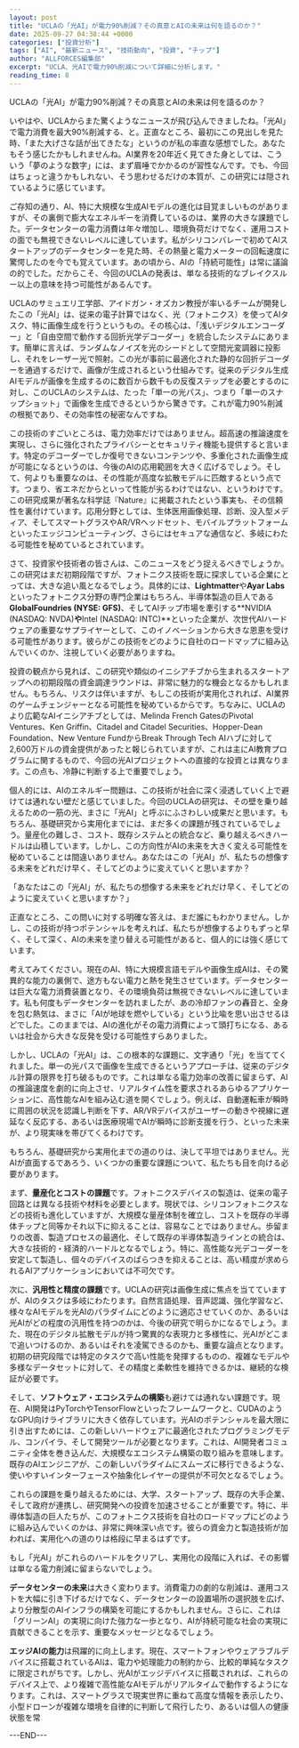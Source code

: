 ```yaml
---
layout: post
title: "UCLAの「光AI」が電力90%削減？その真意とAIの未来は何を語るのか？"
date: 2025-09-27 04:38:44 +0000
categories: ["投資分析"]
tags: ["AI", "最新ニュース", "技術動向", "投資", "チップ"]
author: "ALLFORCES編集部"
excerpt: "UCLA、光AIで電力90%削減について詳細に分析します。"
reading_time: 8
---
```


UCLAの「光AI」が電力90%削減？その真意とAIの未来は何を語るのか？

いやはや、UCLAからまた驚くようなニュースが飛び込んできましたね。「光AI」で電力消費を最大90%削減する、と。正直なところ、最初にこの見出しを見た時、「また大げさな話が出てきたな」というのが私の率直な感想でした。あなたもそう感じたかもしれませんね。AI業界を20年近く見てきた身としては、こういう「夢のような数字」には、まず眉唾でかかるのが習性なんです。でも、今回はちょっと違うかもしれない、そう思わせるだけの本質が、この研究には隠されているように感じています。

ご存知の通り、AI、特に大規模な生成AIモデルの進化は目覚ましいものがありますが、その裏側で膨大なエネルギーを消費しているのは、業界の大きな課題でした。データセンターの電力消費は年々増加し、環境負荷だけでなく、運用コストの面でも無視できないレベルに達しています。私がシリコンバレーで初めてAIスタートアップのデータセンターを見た時、その熱量と電力メーターの回転速度に驚愕したのを今でも覚えています。あの頃から、AIの「持続可能性」は常に議論の的でした。だからこそ、今回のUCLAの発表は、単なる技術的なブレイクスルー以上の意味を持つ可能性があるんです。

UCLAのサミュエリ工学部、アイドガン・オズカン教授が率いるチームが開発したこの「光AI」は、従来の電子計算ではなく、光（フォトニクス）を使ってAIタスク、特に画像生成を行うというもの。その核心は、「浅いデジタルエンコーダー」と「自由空間で動作する回折光学デコーダー」を統合したシステムにあります。簡単に言えば、ランダムなノイズを光のシードとして空間光変調器に投影し、それをレーザー光で照射。この光が事前に最適化された静的な回折デコーダーを通過するだけで、画像が生成されるという仕組みです。従来のデジタル生成AIモデルが画像を生成するのに数百から数千もの反復ステップを必要とするのに対し、このUCLAのシステムは、たった「単一の光パス」、つまり「単一のスナップショット」で画像を生成できるというから驚きです。これが電力90%削減の根拠であり、その効率性の秘密なんですね。

この技術のすごいところは、電力効率だけではありません。超高速の推論速度を実現し、さらに強化されたプライバシーとセキュリティ機能も提供すると言います。特定のデコーダーでしか復号できないコンテンツや、多重化された画像生成が可能になるというのは、今後のAIの応用範囲を大きく広げるでしょう。そして、何よりも重要なのは、その性能が高度な拡散モデルに匹敵するという点です。つまり、省エネだからといって性能が劣るわけではない、というわけです。この研究成果が著名な科学誌『Nature』に掲載されたという事実も、その信頼性を裏付けています。応用分野としては、生体医用画像処理、診断、没入型メディア、そしてスマートグラスやAR/VRヘッドセット、モバイルプラットフォームといったエッジコンピューティング、さらにはセキュアな通信など、多岐にわたる可能性を秘めているとされています。

さて、投資家や技術者の皆さんは、このニュースをどう捉えるべきでしょうか。この研究はまだ初期段階ですが、フォトニクス技術を既に探求している企業にとっては、大きな追い風となるでしょう。具体的には、**Lightmatter**や**Ayar Labs**といったフォトニクス分野の専門企業はもちろん、半導体製造の巨人である**GlobalFoundries (NYSE: GFS)**、そしてAIチップ市場を牽引する**NVIDIA (NASDAQ: NVDA)**や**Intel (NASDAQ: INTC)**といった企業が、次世代AIハードウェアの重要なサプライヤーとして、このイノベーションから大きな恩恵を受ける可能性があります。彼らがこの技術をどのように自社のロードマップに組み込んでいくのか、注視していく必要がありますね。

投資の観点から見れば、この研究や類似のイニシアチブから生まれるスタートアップへの初期段階の資金調達ラウンドは、非常に魅力的な機会となるかもしれません。もちろん、リスクは伴いますが、もしこの技術が実用化されれば、AI業界のゲームチェンジャーとなる可能性を秘めているからです。ちなみに、UCLAのより広範なAIイニシアチブとしては、Melinda French GatesのPivotal Ventures、Ken Griffin、Citadel and Citadel Securities、Hopper-Dean Foundation、New Venture FundからBreak Through Tech AIハブに対して2,600万ドルの資金提供があったと報じられていますが、これは主にAI教育プログラムに関するもので、今回の光AIプロジェクトへの直接的な投資とは異なります。この点も、冷静に判断する上で重要でしょう。

個人的には、AIのエネルギー問題は、この技術が社会に深く浸透していく上で避けては通れない壁だと感じていました。今回のUCLAの研究は、その壁を乗り越えるための一筋の光、まさに「光AI」と呼ぶにふさわしい成果だと思います。もちろん、基礎研究から実用化までには、まだ多くの課題が残されているでしょう。量産化の難しさ、コスト、既存システムとの統合など、乗り越えるべきハードルは山積しています。しかし、この方向性がAIの未来を大きく変える可能性を秘めていることは間違いありません。あなたはこの「光AI」が、私たちの想像する未来をどれだけ早く、そしてどのように変えていくと思いますか？

「あなたはこの「光AI」が、私たちの想像する未来をどれだけ早く、そしてどのように変えていくと思いますか？」

正直なところ、この問いに対する明確な答えは、まだ誰にもわかりません。しかし、この技術が持つポテンシャルを考えれば、私たちが想像するよりもずっと早く、そして深く、AIの未来を塗り替える可能性があると、個人的には強く感じています。

考えてみてください。現在のAI、特に大規模言語モデルや画像生成AIは、その驚異的な能力の裏側で、途方もない電力と熱を発生させています。データセンターは巨大な電力消費装置となり、その環境負荷は無視できないレベルに達しています。私も何度もデータセンターを訪れましたが、あの冷却ファンの轟音と、全身を包む熱気は、まさに「AIが地球を燃やしている」という比喩を思い出させるほどでした。このままでは、AIの進化がその電力消費によって頭打ちになる、あるいは社会から大きな反発を受ける可能性すらありました。

しかし、UCLAの「光AI」は、この根本的な課題に、文字通り「光」を当ててくれました。単一の光パスで画像を生成できるというアプローチは、従来のデジタル計算の限界を打ち破るものです。これは単なる電力効率の改善に留まらず、AIの推論速度を劇的に向上させ、リアルタイム性を要求されるあらゆるアプリケーションに、高性能なAIを組み込む道を開くでしょう。例えば、自動運転車が瞬時に周囲の状況を認識し判断を下す、AR/VRデバイスがユーザーの動きや視線に遅延なく反応する、あるいは医療現場でAIが瞬時に診断支援を行う、といった未来が、より現実味を帯びてくるわけです。

もちろん、基礎研究から実用化までの道のりは、決して平坦ではありません。光AIが直面するであろう、いくつかの重要な課題について、私たちも目を向ける必要があります。

まず、**量産化とコストの課題**です。フォトニクスデバイスの製造は、従来の電子回路とは異なる技術や材料を必要とします。現状では、シリコンフォトニクスなどの技術も進化していますが、大規模な量産体制を確立し、コストを既存の半導体チップと同等かそれ以下に抑えることは、容易なことではありません。歩留まりの改善、製造プロセスの最適化、そして既存の半導体製造ラインとの統合は、大きな技術的・経済的ハードルとなるでしょう。特に、高性能な光デコーダーを安定して製造し、個々のデバイスのばらつきを抑えることは、高い精度が求められるAIアプリケーションにおいては不可欠です。

次に、**汎用性と精度の課題**です。UCLAの研究は画像生成に焦点を当てていますが、AIのタスクは多岐にわたります。自然言語処理、音声認識、強化学習など、様々なAIモデルを光AIのパラダイムにどのように適応させていくのか、あるいは光AIがどの程度の汎用性を持つのかは、今後の研究で明らかになるでしょう。また、現在のデジタル拡散モデルが持つ驚異的な表現力と多様性に、光AIがどこまで追いつけるのか、あるいはそれを凌駕できるのかも、重要な論点となります。初期の研究段階では特定のタスクで高い性能を発揮するものの、複雑なモデルや多様なデータセットに対して、その精度と柔軟性を維持できるかは、継続的な検証が必要です。

そして、**ソフトウェア・エコシステムの構築**も避けては通れない課題です。現在、AI開発はPyTorchやTensorFlowといったフレームワークと、CUDAのようなGPU向けライブラリに大きく依存しています。光AIのポテンシャルを最大限に引き出すためには、この新しいハードウェアに最適化されたプログラミングモデル、コンパイラ、そして開発ツールが必要となります。これは、AI開発者コミュニティ全体を巻き込んだ、大規模なエコシステム構築の取り組みを意味します。既存のAIエンジニアが、この新しいパラダイムにスムーズに移行できるような、使いやすいインターフェースや抽象化レイヤーの提供が不可欠となるでしょう。

これらの課題を乗り越えるためには、大学、スタートアップ、既存の大手企業、そして政府が連携し、研究開発への投資を加速させることが重要です。特に、半導体製造の巨人たちが、このフォトニクス技術を自社のロードマップにどのように組み込んでいくのかは、非常に興味深い点です。彼らの資金力と製造技術が加われば、実用化への道のりは格段に早まるはずです。

もし「光AI」がこれらのハードルをクリアし、実用化の段階に入れば、その影響は単なる電力削減に留まらないでしょう。

**データセンターの未来**は大きく変わります。消費電力の劇的な削減は、運用コストを大幅に引き下げるだけでなく、データセンターの設置場所の選択肢を広げ、より分散型のAIインフラの構築を可能にするかもしれません。さらに、これは「グリーンAI」の実現に向けた強力な一歩となり、AIが持続可能な社会の実現に貢献できることを示す、重要なメッセージとなるでしょう。

**エッジAIの能力**は飛躍的に向上します。現在、スマートフォンやウェアラブルデバイスに搭載されているAIは、電力や処理能力の制約から、比較的単純なタスクに限定されがちです。しかし、光AIがエッジデバイスに搭載されれば、これらのデバイス上で、より複雑で高性能なAIモデルがリアルタイムで動作するようになります。これは、スマートグラスで現実世界に重ねて高度な情報を表示したり、小型ドローンが複雑な環境を自律的に判断して飛行したり、あるいは個人の健康状態を常

---END---